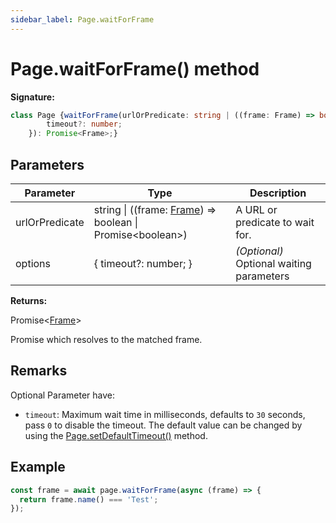 ```yaml
---
sidebar_label: Page.waitForFrame
---
```

# Page.waitForFrame() method

**Signature:**

```typescript
class Page {waitForFrame(urlOrPredicate: string | ((frame: Frame) => boolean | Promise<boolean>), options?: {
        timeout?: number;
    }): Promise<Frame>;}
```

## Parameters

|  Parameter | Type | Description |
|  --- | --- | --- |
|  urlOrPredicate | string \| ((frame: [Frame](./puppeteer.frame.md)) =&gt; boolean \| Promise&lt;boolean&gt;) | A URL or predicate to wait for. |
|  options | { timeout?: number; } | <i>(Optional)</i> Optional waiting parameters |

**Returns:**

Promise&lt;[Frame](./puppeteer.frame.md)&gt;

Promise which resolves to the matched frame.

## Remarks

Optional Parameter have:

- `timeout`: Maximum wait time in milliseconds, defaults to `30` seconds, pass `0` to disable the timeout. The default value can be changed by using the [Page.setDefaultTimeout()](./puppeteer.page.setdefaulttimeout.md) method.

## Example


```ts
const frame = await page.waitForFrame(async (frame) => {
  return frame.name() === 'Test';
});
```

